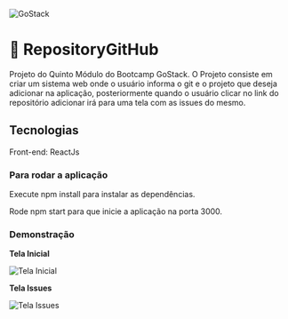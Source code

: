 ![GoStack](https://camo.githubusercontent.com/8c13dc2618dbd7f76d1d574350b98fdee1335ce5/68747470733a2f2f726f636b6574736561742d63646e2e73332d73612d656173742d312e616d617a6f6e6177732e636f6d2f626f6f7463616d702d6865616465722e706e67)

# 🚀 RepositoryGitHub

Projeto do Quinto Módulo do Bootcamp GoStack. O Projeto consiste em criar um sistema web onde o usuário informa o git e o projeto que deseja adicionar na aplicação, posteriormente quando o usuário clicar no link do repositório adicionar irá para uma tela com as issues do mesmo.

## Tecnologias

Front-end: ReactJs

### Para rodar a aplicação

Execute npm install para instalar as dependências.

Rode npm start para que inicie a aplicação na porta 3000.

### Demonstração

**Tela Inicial**

![Tela Inicial](https://lh3.googleusercontent.com/PvyMd83DgqBvc5uFvMuY9QcTOmydH76m6E1hgdAZBxHCu1zHlsK1hpxQpzFELfQJzkni56HLZm5crIdK_abelJ6XjB_JcfPscrPNltU9G68vV-DT6wBi6tQhIBqFIwy6m3NIzvSLx335VtFsgaqzxlc51RjP7BbZFB3ebTQphJXzzmY2AMsSZk2qLZaASwF2npvlQwCtAsi4Lt66VuL0p0sEQdfJuugFTc8HgX_NFnHE1yD9pByxIEg1hRBYQy7KrymwenPTOlfeaAa9VZyfl87yk4f2bkotwPI9IFDPBdLkKTgsO0U2rG068qjQAMi6UvPpcyT7YyMpYymhjjMP0HsliAVvtMGi62v6gL4_5Xr3mijvtb8kMkaNICtiS84eLgjPxjK5cQL7pJk8cpii0c7Tw5yDI_lTQoelEMQtTAg1r7P3QgLFaC7c1zOiH9TcFm9_ZZ55Z0HJlGOGOK8q64I4uxy7Ki7V4Rs-GMrBMvjAP4nYhEwEtGXVw9nsP_iBPque83wwYgqo0Fy1DjyC1VE6Si1cqGU3QmiMj9CCY_3wyXet2poeBdlgdpwTv-01TRfak66d4lVg-GaZEL6Oz-plkQ0dniCuHGmLFpMGC5f53-wdfbKvw79CqqS5YF83NkAZucZje_5ufNyYHAywgpWWVIxEINerQh-sd5wJjM0DXYutbdnMcCMlhfKp=w1137-h637-no?authuser=0)

**Tela Issues**

![Tela Issues](https://lh3.googleusercontent.com/_5dbaNuuP0w6cYCy7ZH1c6MPELlj6vL5oTPuqKhDBGy9Q0r0FLeq1OX8lFIIpR9rojouNcnMaJD5PhBSccrzL_nQ8tY3wbMCnYJgKkqmXASoEkWl4EkOd2QtUQybJf-UCYyvpj0ipOwNUihikKxMvfILUeRWYEanYf74PS8tZ_eHu5F4r8DqfNpyLFx1PizzvHcgr3dm3AZZV1pmu1CB5eOdC8hkibknV53tFBLMFLwMMQKaR0pkMJCWuhKlU574hLDFKRwENc3Pgf1tjlYti-5ILYU2VmkYb8N_pHWOIsgOLc2-4Ss-O-lttwB9sFDuIcVH_OAPHHSMLjR6qiQI_wSvPHQfMzMNfIguyXsk00WQjkanX28iL7_f0ymeE0D2z1cgJFLDk0DMuqZLW_LmKQcuysVjeF58NP-k2LsTP6qnZDDfk8NUMlAfh-gvaPUyRvqiVIApcDMPnvVL9tyRNd1uYtOu4ebxFTwpZNItJH3K8KBu1jZbT1TTr-A5_0M76XIMjaMXEHw4uI6b1z2jj4D-BCfbKdkLCKWLc-9ixEtGLIspxRT-KVXaT21n4vTwXrav3XYdZBe9KlS1Rn06r2jGpRkhdW2hzzzdSaWpDllob3N_MUUG9RorSIJasdaD_LXr0kdqKre-0NTLd2pqeHKj3PE_FatMe3-tenaS51pSZ5ZZpVsrNT0i4E6P=w1103-h852-no?authuser=0)
